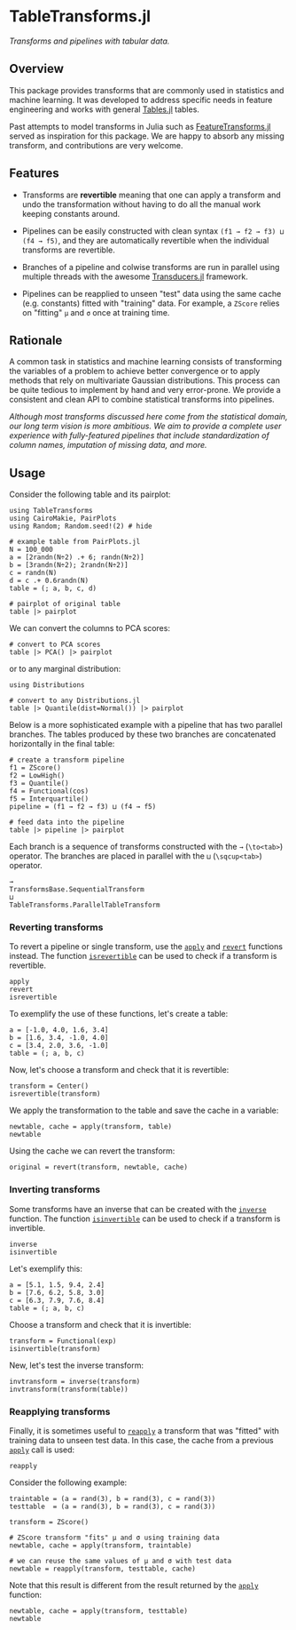 # TableTransforms.jl

*Transforms and pipelines with tabular data.*

## Overview

This package provides transforms that are commonly used in statistics
and machine learning. It was developed to address specific needs in
feature engineering and works with general
[Tables.jl](https://github.com/JuliaData/Tables.jl) tables.

Past attempts to model transforms in Julia such as
[FeatureTransforms.jl](https://github.com/invenia/FeatureTransforms.jl)
served as inspiration for this package. We are happy to absorb any
missing transform, and contributions are very welcome.

## Features

- Transforms are **revertible** meaning that one can apply a transform
  and undo the transformation without having to do all the manual work
  keeping constants around.

- Pipelines can be easily constructed with clean syntax
  `(f1 → f2 → f3) ⊔ (f4 → f5)`, and they are automatically
  revertible when the individual transforms are revertible.

- Branches of a pipeline and colwise transforms are run in parallel
  using multiple threads with the awesome
  [Transducers.jl](https://github.com/JuliaFolds/Transducers.jl)
  framework.

- Pipelines can be reapplied to unseen "test" data using the same cache
  (e.g. constants) fitted with "training" data. For example, a `ZScore`
  relies on "fitting" `μ` and `σ` once at training time.

## Rationale

A common task in statistics and machine learning consists of transforming
the variables of a problem to achieve better convergence or to apply methods
that rely on multivariate Gaussian distributions. This process can be quite
tedious to implement by hand and very error-prone. We provide a consistent
and clean API to combine statistical transforms into pipelines.

*Although most transforms discussed here come from the statistical domain,
our long term vision is more ambitious. We aim to provide a complete
user experience with fully-featured pipelines that include standardization
of column names, imputation of missing data, and more.*

## Usage

Consider the following table and its pairplot:

```@example usage
using TableTransforms
using CairoMakie, PairPlots
using Random; Random.seed!(2) # hide

# example table from PairPlots.jl
N = 100_000
a = [2randn(N÷2) .+ 6; randn(N÷2)]
b = [3randn(N÷2); 2randn(N÷2)]
c = randn(N)
d = c .+ 0.6randn(N)
table = (; a, b, c, d)

# pairplot of original table
table |> pairplot
```

We can convert the columns to PCA scores:

```@example usage
# convert to PCA scores
table |> PCA() |> pairplot
```

or to any marginal distribution:

```@example usage
using Distributions

# convert to any Distributions.jl
table |> Quantile(dist=Normal()) |> pairplot
```

Below is a more sophisticated example with a pipeline that has
two parallel branches. The tables produced by these two branches
are concatenated horizontally in the final table:

```@example usage
# create a transform pipeline
f1 = ZScore()
f2 = LowHigh()
f3 = Quantile()
f4 = Functional(cos)
f5 = Interquartile()
pipeline = (f1 → f2 → f3) ⊔ (f4 → f5)

# feed data into the pipeline
table |> pipeline |> pairplot
```

Each branch is a sequence of transforms constructed with the `→` (`\to<tab>`) operator.
The branches are placed in parallel with the `⊔` (`\sqcup<tab>`) operator.

```@docs
→
TransformsBase.SequentialTransform
⊔
TableTransforms.ParallelTableTransform
```

### Reverting transforms

To revert a pipeline or single transform, use the [`apply`](@ref) and [`revert`](@ref)
functions instead. The function [`isrevertible`](@ref) can be used to check if a transform is revertible.

```@docs
apply
revert
isrevertible
```

To exemplify the use of these functions, let's create a table:

```@example usage
a = [-1.0, 4.0, 1.6, 3.4]
b = [1.6, 3.4, -1.0, 4.0]
c = [3.4, 2.0, 3.6, -1.0]
table = (; a, b, c)
```

Now, let's choose a transform and check that it is revertible:

```@example usage
transform = Center()
isrevertible(transform)
```

We apply the transformation to the table and save the cache in a variable:

```@example usage
newtable, cache = apply(transform, table)
newtable
```

Using the cache we can revert the transform:

```@example usage
original = revert(transform, newtable, cache)
```

### Inverting transforms

Some transforms have an inverse that can be created with the [`inverse`](@ref) function.
The function [`isinvertible`](@ref) can be used to check if a transform is invertible.

```@docs
inverse
isinvertible
```

Let's exemplify this:

```@example usage
a = [5.1, 1.5, 9.4, 2.4]
b = [7.6, 6.2, 5.8, 3.0]
c = [6.3, 7.9, 7.6, 8.4]
table = (; a, b, c)
```

Choose a transform and check that it is invertible:

```@example usage
transform = Functional(exp)
isinvertible(transform)
```

New, let's test the inverse transform:

```@example usage
invtransform = inverse(transform)
invtransform(transform(table))
```

### Reapplying transforms

Finally, it is sometimes useful to [`reapply`](@ref) a transform that was
"fitted" with training data to unseen test data. In this case, the
cache from a previous [`apply`](@ref) call is used:

```@docs
reapply
```

Consider the following example:

```@example usage
traintable = (a = rand(3), b = rand(3), c = rand(3))
testtable  = (a = rand(3), b = rand(3), c = rand(3))

transform = ZScore()

# ZScore transform "fits" μ and σ using training data
newtable, cache = apply(transform, traintable)

# we can reuse the same values of μ and σ with test data
newtable = reapply(transform, testtable, cache)
```

Note that this result is different from the result returned by the [`apply`](@ref) function:

```@example usage
newtable, cache = apply(transform, testtable)
newtable
```
